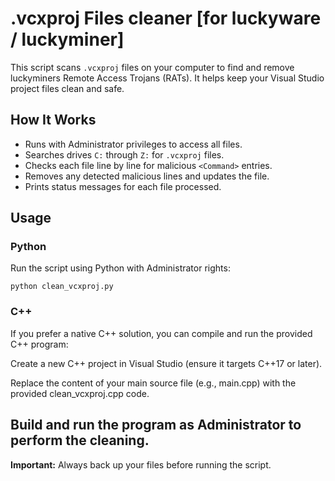 # .vcxproj Files cleaner [for luckyware / luckyminer]

This script scans `.vcxproj` files on your computer to find and remove luckyminers Remote Access Trojans (RATs). It helps keep your Visual Studio project files clean and safe.

## How It Works

- Runs with Administrator privileges to access all files.
- Searches drives `C:` through `Z:` for `.vcxproj` files.
- Checks each file line by line for malicious `<Command>` entries.
- Removes any detected malicious lines and updates the file.
- Prints status messages for each file processed.

## Usage

### Python

Run the script using Python with Administrator rights:

`python clean_vcxproj.py`

### C++

If you prefer a native C++ solution, you can compile and run the provided C++ program:

Create a new C++ project in Visual Studio (ensure it targets C++17 or later).

Replace the content of your main source file (e.g., main.cpp) with the provided clean_vcxproj.cpp code.

Build and run the program as Administrator to perform the cleaning.
---

**Important:** Always back up your files before running the script.
